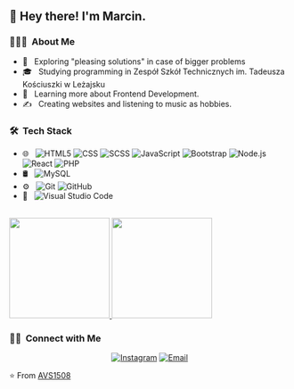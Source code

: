 <h2>👋 Hey there! I'm Marcin.</h2>

<h3> 👨🏻‍💻 &nbsp;About Me </h3>

- 🤔 &nbsp; Exploring "pleasing solutions" in case of bigger problems
- 🎓 &nbsp; Studying programming in Zespół Szkół Technicznych im. Tadeusza Kościuszki w Leżajsku
- 🌱 &nbsp; Learning more about Frontend Development.
- ✍️ &nbsp; Creating websites and listening to music as hobbies.

<h3> 🛠 &nbsp;Tech Stack</h3>

- 🌐 &nbsp;
  ![HTML5](https://img.shields.io/badge/-HTML5-333333?style=flat&logo=HTML5)
  ![CSS](https://img.shields.io/badge/-CSS-333333?style=flat&logo=CSS3&logoColor=1572B6)
  ![SCSS](https://img.shields.io/badge/-SCSS-333333?style=flat&logo=SCSS&logoColor=1572B6)
  ![JavaScript](https://img.shields.io/badge/-JavaScript-333333?style=flat&logo=javascript)
  ![Bootstrap](https://img.shields.io/badge/-Bootstrap-333333?style=flat&logo=bootstrap&logoColor=563D7C)
  ![Node.js](https://img.shields.io/badge/-Node.js-333333?style=flat&logo=node.js)
  ![React](https://img.shields.io/badge/-React-333333?style=flat&logo=react)
  ![PHP](https://img.shields.io/badge/-PHP-333333?style=flat&logo=php)
- 🛢 &nbsp;
  ![MySQL](https://img.shields.io/badge/-MySQL-333333?style=flat&logo=mysql)
- ⚙️ &nbsp;
  ![Git](https://img.shields.io/badge/-Git-333333?style=flat&logo=git)
  ![GitHub](https://img.shields.io/badge/-GitHub-333333?style=flat&logo=github)
- 🔧 &nbsp;
  ![Visual Studio Code](https://img.shields.io/badge/-Visual%20Studio%20Code-333333?style=flat&logo=visual-studio-code&logoColor=007ACC)


<br/>

<a href="https://github.com/AVS1508">
  <img height="180em" src="https://github-readme-stats.vercel.app/api?username=MarcinSt04&theme=buefy&show_icons=true" />
  <img height="180em" src="https://github-readme-stats.vercel.app/api/top-langs/?username=MarcinSt04&theme=buefy&layout=compact" />
</a>

<br/>

<h3> 🤝🏻 &nbsp;Connect with Me </h3>

<p align="center">
<a href="https://www.instagram.com/t1fuhere/"><img alt="Instagram" src="https://img.shields.io/badge/Instagram-t1fuhere-blue?style=flat-square&logo=instagram"></a>
<a href="mailto:mstepien.kontakt@gmail.com"><img alt="Email" src="https://img.shields.io/badge/Email-mstepien.kontakt@gmail.com-blue?style=flat-square&logo=gmail"></a>
</p>

⭐️ From [AVS1508](https://github.com/AVS1508)
